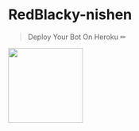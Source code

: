 # RedBlacky-nishen




> Deploy Your Bot On Heroku ✏

<div align="left"><a href="https://github.com/Shen02bro/RedBlacky-nishen.git"><img src="https://github.com/Shen02bro/Shen02bro/blob/main/media/Heroku_logo.svg.png" width="150" ></a></div>

